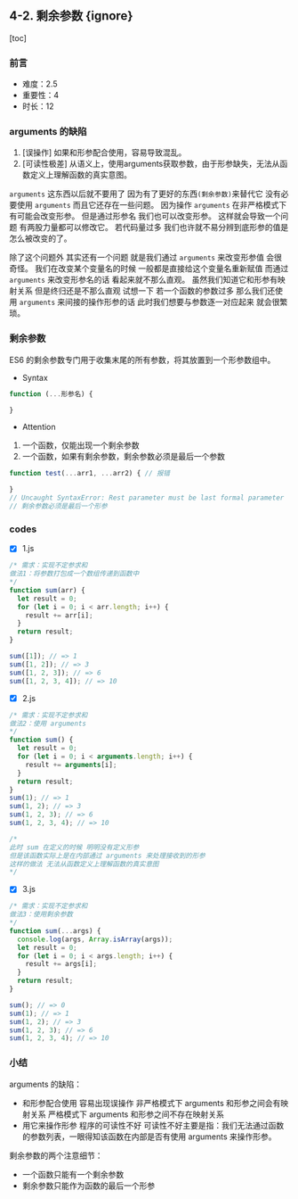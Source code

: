 ## 4-2. 剩余参数 {ignore}

[toc]

### 前言

- 难度：2.5
- 重要性：4
- 时长：12

### arguments 的缺陷

1. [误操作] 如果和形参配合使用，容易导致混乱。
2. [可读性极差] 从语义上，使用arguments获取参数，由于形参缺失，无法从函数定义上理解函数的真实意图。

`arguments` 这东西以后就不要用了 因为有了更好的东西`(剩余参数)`来替代它 没有必要使用 `arguments` 而且它还存在一些问题。 因为操作 `arguments` 在非严格模式下 有可能会改变形参。 但是通过形参名 我们也可以改变形参。 这样就会导致一个问题 有两股力量都可以修改它。 若代码量过多 我们也许就不易分辨到底形参的值是怎么被改变的了。

除了这个问题外 其实还有一个问题 就是我们通过 `arguments` 来改变形参值 会很奇怪。 我们在改变某个变量名的时候 一般都是直接给这个变量名重新赋值 而通过 `arguments` 来改变形参名的话 看起来就不那么直观。 虽然我们知道它和形参有映射关系 但是终归还是不那么直观 试想一下 若一个函数的参数过多 那么我们还使用 `arguments` 来间接的操作形参的话 此时我们想要与参数逐一对应起来 就会很繁琐。

### 剩余参数

ES6 的剩余参数专门用于收集末尾的所有参数，将其放置到一个形参数组中。

- Syntax

```js
function (...形参名) {

}
```

- Attention

1. 一个函数，仅能出现一个剩余参数
2. 一个函数，如果有剩余参数，剩余参数必须是最后一个参数

```js
function test(...arr1, ...arr2) { // 报错

}
// Uncaught SyntaxError: Rest parameter must be last formal parameter
// 剩余参数必须是最后一个形参
```

### codes

- [x] 1.js

```js
/* 需求：实现不定参求和
做法1：将参数打包成一个数组传递到函数中
*/
function sum(arr) {
  let result = 0;
  for (let i = 0; i < arr.length; i++) {
    result += arr[i];
  }
  return result;
}

sum([1]); // => 1
sum([1, 2]); // => 3
sum([1, 2, 3]); // => 6
sum([1, 2, 3, 4]); // => 10
```

- [x] 2.js

```js
/* 需求：实现不定参求和
做法2：使用 arguments
*/
function sum() {
  let result = 0;
  for (let i = 0; i < arguments.length; i++) {
    result += arguments[i];
  }
  return result;
}
sum(1); // => 1
sum(1, 2); // => 3
sum(1, 2, 3); // => 6
sum(1, 2, 3, 4); // => 10

/*
此时 sum 在定义的时候 明明没有定义形参
但是该函数实际上是在内部通过 arguments 来处理接收到的形参
这样的做法 无法从函数定义上理解函数的真实意图
*/
```

- [x] 3.js

```js
/* 需求：实现不定参求和
做法3：使用剩余参数
*/
function sum(...args) {
  console.log(args, Array.isArray(args));
  let result = 0;
  for (let i = 0; i < args.length; i++) {
    result += args[i];
  }
  return result;
}

sum(); // => 0
sum(1); // => 1
sum(1, 2); // => 3
sum(1, 2, 3); // => 6
sum(1, 2, 3, 4); // => 10
```

### 小结

arguments 的缺陷：
- 和形参配合使用 容易出现误操作
  非严格模式下 arguments 和形参之间会有映射关系
  严格模式下 arguments 和形参之间不存在映射关系
- 用它来操作形参 程序的可读性不好
  可读性不好主要是指：我们无法通过函数的参数列表，一眼得知该函数在内部是否有使用 arguments 来操作形参。

剩余参数的两个注意细节：
- 一个函数只能有一个剩余参数
- 剩余参数只能作为函数的最后一个形参